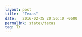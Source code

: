 ```yaml
---
layout: post
title:  "Texas"
date:   2016-02-25 20:56:10 -0600
permalink: states/texas
tag: TX
---
```

